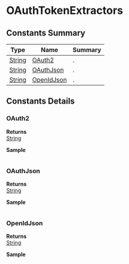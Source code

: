 #  OAuthTokenExtractors


## Constants Summary

| Type                                                  | Name                                          | Summary                                                          |
| ----------------------------------------------------- | --------------------------------------------- | ---------------------------------------------------------------- |
| [String](../../JSLib/String.md) | [OAuth2](OAuthTokenExtractors.md#OAuth2)                   | .                                    |
| [String](../../JSLib/String.md) | [OAuthJson](OAuthTokenExtractors.md#OAuthJson)                   | .                                    |
| [String](../../JSLib/String.md) | [OpenIdJson](OAuthTokenExtractors.md#OpenIdJson)                   | .                                    |

## Constants Details

### OAuth2



**Returns**\
[String](../../JSLib/String.md) 


**Sample**

```javascript

```
### OAuthJson



**Returns**\
[String](../../JSLib/String.md) 


**Sample**

```javascript

```
### OpenIdJson



**Returns**\
[String](../../JSLib/String.md) 


**Sample**

```javascript

```

